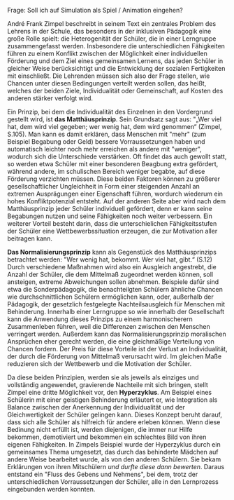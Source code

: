 Frage: Soll ich auf Simulation als Spiel / Animation eingehen?


André Frank Zimpel beschreibt in seinem Text ein zentrales Problem des Lehrens in der Schule, das besonders in der inklusiven Pädagogik eine große Rolle spielt: die Heterogenität der Schüler, die in einer Lerngruppe zusammengefasst werden.
Insbesondere die unterschiedlichen Fähigkeiten führen zu einem Konflikt zwischen der Möglichkeit einer individuellen Förderung und dem Ziel eines gemeinsamen Lernens, das jeden Schüler in gleicher Weise berücksichtigt und die Entwicklung der sozialen Fertigkeiten mit einschließt.
Die Lehrenden müssen sich also der Frage stellen, wie Chancen unter diesen Bedingungen verteilt werden sollen, das heißt, welches der beiden Ziele, Individualität oder Gemeinschaft, auf Kosten des anderen stärker verfolgt wird.

Ein Prinzip, bei dem die Individualität des Einzelnen in den Vordergrund gestellt wird, ist **das Matthäusprinzip**. Sein Grundsatz sagt aus: "„Wer viel hat, dem wird viel gegeben; wer wenig hat, dem wird genommen“ (Zimpel, S.105).
Man kann es damit erklären, dass Menschen mit "mehr" (zum Beispiel Begabung oder Geld) bessere Vorraussetzungen haben und automatisch leichter noch mehr erreichen als andere mit "weniger", wodurch sich die Unterschiede verstärken. 
Oft findet das auch gewollt statt, so werden etwa Schüler mit einer besonderen Beagbung extra gefördert, während andere, im schulischen Bereich weniger begabte, auf diese Förderung verzichten müssen.
Diese beiden Faktoren können zu größerer gesellschaftlicher Ungleichheit in Form einer steigenden Anzahl an extremen Ausprägungen einer Eigenschaft führen, wordurch wiederum ein hohes Konfliktpotenzial entsteht.
Auf der anderen Seite aber wird nach dem Matthäusprinzip jeder Schüler individuell gefördert, denn er kann seine Begabungen nutzen und seine Fähigkeiten noch weiter verbessern.
Ein weiterer Vorteil besteht darin, dass die unterschielichen Fähigkeitsstufen der Schüler eine Wettbewerbssituation erzeugen, die zur Motivation aller beitragen kann.

**Das Normalisierungsprinzip** kann als Gegenstück des Matthäusprinzips betrachtet werden: "Wer wenig hat, bekommt. Wer viel hat, gibt.“ (S.12)
Durch verschiedene Maßnahmen wird also ein Ausgleich angestrebt, die Anzahl der Schüler, die dem Mittelmaß zugeordnet werden können, soll ansteigen, extreme Abweichungen sollen abnehmen.
Beispiele dafür sind etwa die Sonderpädagogik, die benachteilgten Schülern ähnliche Chancen wie durchschnittlichen Schülern ermöglichen kann, oder, außerhalb der Pädagogik, der gesetzlich festgelegte Nachteilsausgleich für Menschen mit Behinderung. 
Innerhalb einer Lerngruppe so wie innerhalb der Gesellschaft kann die Anwendung dieses Prinzips zu einem harmonischerern Zusammenleben führen, weil die Differenzen zwischen den Menschen verringert werden.
Außerdem kann das Normalisierungsprinzip  moralischen Ansprüchen eher gerecht werden, die eine gleichmäßige Verteilung von Chancen fordern.
Der Preis für diese Vorteile ist der Verlust an Individualität, der durch die Förderung von Mittelmaß verursacht wird.
Im gleichen Maße reduzieren sich der Wettbewerb und die Motivation der Schüler.

Da diese beiden Prinzipien, werden sie als jeweils als einziges und vollständig angewendet, gravierende Nachteile mit sich bringen, stellt Zimpel eine dritte Möglichkeit vor, den **Hyperzyklus**.
Am Beispiel eines Schülerin mit einer geistigen Behinderung erläutert er, wie Integration als Balance zwischen der Anerkennung der Individualität und der Gleichwertigkeit der Schüler gelingen kann.
Dieses Konzept beruht darauf, dass sich alle Schüler als hilfreich für andere erleben können.
Wenn diese Bedinung nicht erfüllt ist, werden diejenigen, die immer nur Hilfe bekommen, demotiviert und bekommen ein schlechtes Bild von ihren eigenen Fähigkeiten.
In Zimpels Beispiel wurde der Hyperzyklus durch ein gemeinsames Thema umgesetzt, das durch das behinderte Mädchen auf andere Weise bearbeitet wurde, als von den anderen Schülern.
Sie bekam Erklärungen von ihren Mitschülern *und durfte diese dann bewerten*.
Daraus entstand ein "Fluss des Gebens und Nehmens", bei dem, trotz der unterschiedlichen Vorraussetzungen der Schüler, alle in den Lernprozess eingebunden werden konnten.


